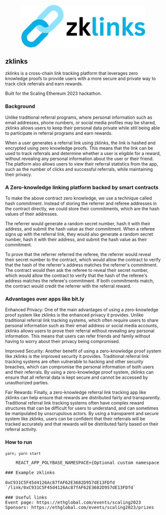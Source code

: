 <p align='center'>
    <img src="./img/logo.png" width=400 />
</p>


zklinks
---

zklinks is a cross-chain link tracking platform that leverages zero knowledge proofs to provide users with a more secure and private way to track click referrals and earn rewards. 

Built for the Scaling Ethereum 2023 hackathon.

### Background

Unlike traditional referral programs, where personal information such as email addresses, phone numbers, or social media profiles may be shared, zklinks allows users to keep their personal data private while still being able to participate in referral programs and earn rewards.

When a user generates a referral link using zklinks, the link is hashed and encrypted using zero knowledge proofs. This means that the link can be used to track referrals and determine whether a user is eligible for a reward, without revealing any personal information about the user or their friend. The platform also allows users to view their referral statistics from the app, such as the number of clicks and successful referrals, while maintaining their privacy.

### A Zero-knowledge linking platform backed by smart contracts

To make the above contract zero knowledge, we use a technique called hash commitment. Instead of storing the referrer and referee addresses in the contract directly, we could store their commitments, which are the hash values of their addresses.

The referrer would generate a random secret number, hash it with their address, and submit the hash value as their commitment. When a referee signs up with the referral link, they would also generate a random secret number, hash it with their address, and submit the hash value as their commitment.

To prove that the referrer referred the referee, the referrer would reveal their secret number to the contract, which would allow the contract to verify that the hash of the referrer's address matches the referrer's commitment. The contract would then ask the referee to reveal their secret number, which would allow the contract to verify that the hash of the referee's address matches the referee's commitment. If both commitments match, the contract would credit the referrer with the referral reward.

### Advantages over apps like bit.ly

Enhanced Privacy: One of the main advantages of using a zero-knowledge proof system like zklinks is the enhanced privacy it provides. Unlike traditional referral link tracking systems, which often require users to share personal information such as their email address or social media accounts, zklinks allows users to prove their referral without revealing any personal information. This means that users can refer friends and family without having to worry about their privacy being compromised.

Improved Security: Another benefit of using a zero-knowledge proof system like zklinks is the improved security it provides. Traditional referral link tracking systems are often vulnerable to hacking and other security breaches, which can compromise the personal information of both users and their referrals. By using a zero-knowledge proof system, zklinks can ensure that all referral data is kept secure and cannot be accessed by unauthorized parties.

Fair Rewards: Finally, a zero-knowledge referral link tracking app like zklinks can help ensure that rewards are distributed fairly and transparently. Traditional referral link tracking systems often have complex reward structures that can be difficult for users to understand, and can sometimes be manipulated by unscrupulous actors. By using a transparent and secure system like zklinks, users can be confident that their referrals will be tracked accurately and that rewards will be distributed fairly based on their referral activity.

### How to run

`yarn; yarn start`

<pre>
    REACT_APP_POLYBASE_NAMESPACE={Optional custom namespace for polybase deployment}

### Example zklinks

0xC931C5F45d4126Ac87fAF62E3682D957dE13FDfd
`/link/0xC931C5F45d4126Ac87fAF62E3682D957dE13FDfd`

### Useful links
Event page: https://ethglobal.com/events/scaling2023
Sponsors: https://ethglobal.com/events/scaling2023/prizes



<!-- 

Demo flow:
Introduction (30 seconds): Introduce the problem of current referral link tracking apps being centralized and requiring users to reveal personal information. Introduce zklinks as a zero-knowledge alternative that protects users' privacy while still enabling them to participate in referral programs. Show existing apps like bit.ly

Creating a referral link (1 minute): Demonstrate how easy it is to create a referral link using zklinks. Show how users can enter the relevant information, such as the name of the company and the reward for successful referrals, and generate a unique link that they can share with their friends.

Clicking a referral link (1 minute): Demonstrate how the act of clicking a referral link can be turned into a Metamask blockchain request. Show how this protects the user's privacy by not revealing their identity or personal information to the company. Also, show how the user can earn the referral reward if their friend successfully completes the referral. Redirect to original location

Dashboard and analytics (30 seconds): Demonstrate the dashboard where users can track their referral link activity and analytics. Show how users can see how many clicks their link has received, how many referrals have been successful, and how much reward they have earned.

Conclusion (30 seconds): Summarize the benefits of zklinks, including protecting user privacy, enabling participation in referral programs, and providing analytics to track progress. Encourage users to try Stealthlink for themselves and share it with their friends.


Sponsors:
Scroll: EVM compatible base chain (Dapp challenge)
Gnosis Chain: EVM compatible base chain (Dapp challenge)
Connext: Call contracts across different L2 chains
Polybase: Web3 Firebase
Fuel labs:
Graph: Data indexing of referrals
Push protocol: notifications when a link is clicked


-->